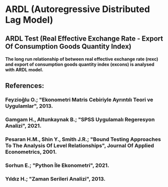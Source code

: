 # ARDL (Autoregressive Distributed Lag Model)
## ARDL Test (Real Effective Exchange Rate - Export Of Consumption Goods Quantity Index)
#### The long run relationship of between real effective exchange rate (rexc) and export of consumption goods quantity index (excons) is analysed with ARDL model.
## References:
### Feyzioğlu O.; "Ekonometri Matris Cebiriyle Ayrıntılı Teori ve Uygulamlar", 2013.
### Gamgam H., Altunkaynak B.; "SPSS Uygulamalı Regeresyon Analizi", 2021.
### Pesaran H.M., Shin Y., Smith J.R.; "Bound Testing Approaches To The  Analysis Of Level Relationships", Journal Of Applied Econometrics, 2001.
### Sorhun E.; "Python İle Ekonometri", 2021.
### Yıldız H.; "Zaman Serileri Analizi", 2013.

